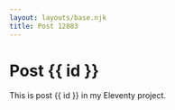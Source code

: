 ```yaml
---
layout: layouts/base.njk
title: Post 12883
---
```


# Post {{ id }}

This is post {{ id }} in my Eleventy project.
